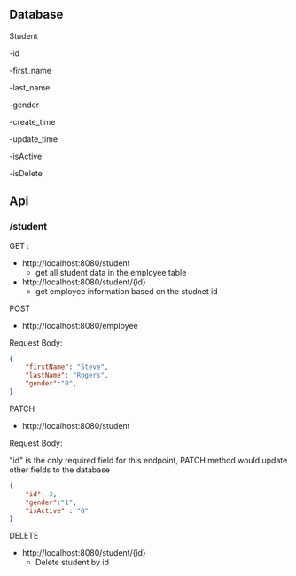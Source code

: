 ## Database

Student

-id

-first_name

-last_name

-gender

-create_time

-update_time

-isActive

-isDelete

## Api

### /student

GET : 

- http://localhost:8080/student
  - get all student data in the employee table
- http://localhost:8080/student/{id}
  - get employee information based on the studnet id

POST

- http://localhost:8080/employee

Request Body:

```json
{
    "firstName": "Steve",
    "lastName": "Rogers",
    "gender":"0",
}
```

PATCH

- http://localhost:8080/student

Request Body:

"id" is the only required field for this endpoint, PATCH method would update other fields to the database

```json
{
    "id": 3,
    "gender":"1",
    "isActive" : "0"
}
```

DELETE

- http://localhost:8080/student/{id}
  - Delete student by id




